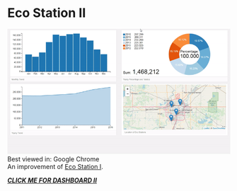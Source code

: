 # Eco Station II
![](eco-station-II.gif)
Best viewed in: Google Chrome<br>
An improvement of [Eco Station I](https://github.com/Edmonton-Open-Data/Edmonton-Eco-Stations#eco-station-monthly-users-dashboard).

[***CLICK ME FOR DASHBOARD II***](https://edmonton-open-data.github.io/Eco-Station-II/)
